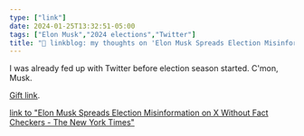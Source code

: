 ```yaml
---
type: ["link"]
date: 2024-01-25T13:32:51-05:00
tags: ["Elon Musk","2024 elections","Twitter"]
title: "🔗 linkblog: my thoughts on 'Elon Musk Spreads Election Misinformation on X Without Fact Checkers - The New York Times'"
---
```

I was already fed up with Twitter before election season started. C'mon, Musk.

[Gift link](https://www.nytimes.com/2024/01/25/us/politics/elon-musk-election-misinformation-x-twitter.html?unlocked_article_code=1.QU0.WvBY.H0dDr2lb69Kk&smid=url-share).

[link to "Elon Musk Spreads Election Misinformation on X Without Fact Checkers - The New York Times"](https://www.nytimes.com/2024/01/25/us/politics/elon-musk-election-misinformation-x-twitter.html)
